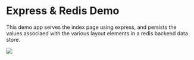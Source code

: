 # Express & Redis Demo
This demo app serves the index page using express, and persists the values associaed with the various layout elements in a redis backend data store.


![](holy-grail.gif)
